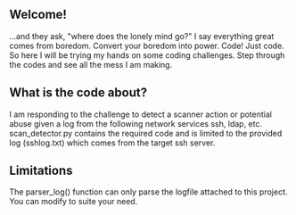 Welcome!
------------

...and they ask, "where does the lonely mind go?" I say everything great comes from boredom. Convert your boredom into power. Code! Just code. So here I will be trying my hands on some coding challenges. Step through the codes and see all the mess I am making.

What is the code about?
-----------------------

I am responding to the challenge to detect a scanner action or potential abuse given a log from the following network services ssh, ldap, etc. scan_detector.py contains the required code and is limited to the provided log (sshlog.txt) which comes from the target ssh server. 

Limitations
------------
The parser_log() function can only parse the logfile attached to this project. You can modify to suite your need.
